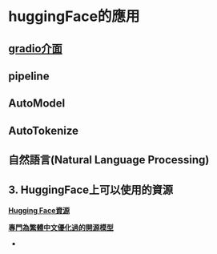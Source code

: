 # huggingFace的應用
## [gradio介面](https://github.com/roberthsu2003/gradio)
## pipeline
## AutoModel
## AutoTokenize
## 自然語言(Natural Language Processing)
## 3. HuggingFace上可以使用的資源

[**Hugging Face資源**](./source_hugging_face)

[**專門為繁體中文優化過的開源模型**](./source_for_tw)


- 
